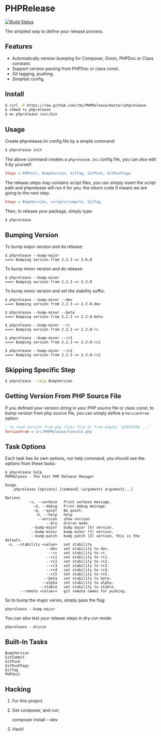 PHPRelease
==========
[![Build Status](https://travis-ci.org/c9s/PHPRelease.png?branch=master)](https://travis-ci.org/c9s/PHPRelease)

The simplest way to define your release process.

Features
---------

- Automatically version bumping for Composer, Onion, PHPDoc or Class constant.
- Support version parsing from PHPDoc or class const.
- Git tagging, pushing.
- Simplest config.

Install
-------

```sh
$ curl -O https://raw.github.com/c9s/PHPRelease/master/phprelease
$ chmod +x phprelease
$ mv phprelease /usr/bin
```

Usage
-----

Create phprelease.ini config file by a simple command:


```sh
$ phprelease init
```

The above command creates a `phprelease.ini` config file, you can also edit it
by yourself:

```ini
Steps = PHPUnit, BumpVersion, GitTag, GitPush, GitPushTags
```

The release steps may contains script files, you can simply insert the script
path and phprelease will run it for you. the return code 0 means we are going
to the next step.

```ini
Steps = BumpVersion, scripts/compile, GitTag

```

Then, to release your package, simply type:

```sh
$ phprelease
```

Bumping Version
---------------

To bump major version and do release:

    $ phprelease --bump-major
    ===> Bumping version from 2.2.3 => 3.0.0

To bump minor version and do release:

    $ phprelease --bump-minor
    ===> Bumping version from 2.2.3 => 2.3.0

To bump minor version and set the stability suffix:

    $ phprelease --bump-minor --dev
    ===> Bumping version from 2.2.3 => 2.3.0-dev

    $ phprelease --bump-minor --beta
    ===> Bumping version from 2.2.3 => 2.3.0-beta

    $ phprelease --bump-minor --rc
    ===> Bumping version from 2.2.3 => 2.3.0-rc

    $ phprelease --bump-minor --rc1
    ===> Bumping version from 2.2.3 => 2.3.0-rc1

    $ phprelease --bump-minor --rc2
    ===> Bumping version from 2.2.3 => 2.3.0-rc2


Skipping Specific Step
--------------------------

```sh
$ phprelease --skip BumpVersion
```

Getting Version From PHP Source File
-------------------------------------

If you defined your version string in your PHP source file or class const, 
to bump version from php source file, you can simply define a `VersionFrom` option:


```ini
; to read version from php class file or from phpdoc "@VERSION ..."
VersionFrom = src/PHPRelease/Console.php
```


Task Options
------------

Each task has its own options, run help command, you should see the options from these tasks:

    $ phprelease help
    PHPRelease - The Fast PHP Release Manager

    Usage
        phprelease [options] [command] [argument1 argument2...]

    Options
               -v, --verbose   Print verbose message.
                 -d, --debug   Print debug message.
                 -q, --quiet   Be quiet.
                  -h, --help   help
                   --version   show version
                       --dry   dryrun mode.
                --bump-major   bump major (X) version.
                --bump-minor   bump minor (Y) version.
                --bump-patch   bump patch (Z) version, this is the default.
     -s, --stability <value>   set stability
                       --dev   set stability to dev.
                        --rc   set stability to rc.
                       --rc1   set stability to rc1.
                       --rc2   set stability to rc2.
                       --rc3   set stability to rc3.
                       --rc4   set stability to rc4.
                       --rc5   set stability to rc5.
                      --beta   set stability to beta.
                     --alpha   set stability to alpha.
                    --stable   set stability to stable.
           --remote <value>+   git remote names for pushing.


So to bump the major verion, simply pass the flag:

    phprelease --bump-major

You can also test your release steps in dry-run mode:

    phprelease --dryrun


Built-In Tasks
--------------

    BumpVersion
    GitCommit
    GitPush
    GitPushTags
    GitTag
    PHPUnit


Hacking
-------

1. For this project.

2. Get composer, and run:

    composer install --dev

3. Hack!


